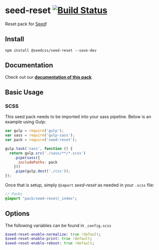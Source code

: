 # seed-reset [![Build Status](https://travis-ci.org/helpscout/seed-reset.svg?branch=master)](https://travis-ci.org/helpscout/seed-reset)
Reset pack for [Seed](https://github.com/helpscout/seed)!

## Install
```
npm install @seedcss/seed-reset --save-dev
```

## Documentation

Check out our **[documentation of this pack](http://developer.helpscout.net/seed/packs/seed-reset/)**.


## Basic Usage

### SCSS
This seed pack needs to be imported into your sass pipeline. Below is an example using Gulp:


```javascript
var gulp = require('gulp');
var sass = require('gulp-sass');
var pack = require('seed-reset');

gulp.task('sass', function () {
  return gulp.src('./sass/**/*.scss')
    .pipe(sass({
      includePaths: pack
    }))
    .pipe(gulp.dest('./css'));
});
```

Once that is setup, simply `@import` *seed-reset* as needed in your `.scss` file:

```sass
// Packs
@import "pack/seed-reset/_index";
```

## Options

The following variables can be found in `_config.scss`

```sass
$seed-reset-enable-normalize: true !default;
$seed-reset-enable-print: true !default;
$seed-reset-enable-reboot: true !default;
```
